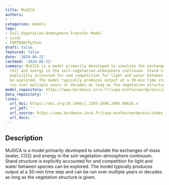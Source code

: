 ```yaml
---
title: MuSICA
authors:
- ''
categories: models
tags:
- Soil-Vegetation-Atmosphere Transfer Model
- Local
- FORTRAN/Python
draft: false
featured: false
date: '2024-06-22'
lastmod: '2024-06-22'
summary: MuSICA is a model primarily developed to simulate the exchanges of mass (water,
  CO2) and energy in the soil-vegetation-atmosphere continuum. Stand structure is
  explicitly accounted for and competition for light and water between species can
  be explored. The model typically produces output at a 30-min time step and can be
  run over multiple years or decades as long as the vegetation structure is given.
model_repository: https://www.bordeaux.inra.fr/ispa-ecofun/wordpress/index.php/musica-model/
data_repository: ''
links:
  url_doi: https://doi.org/10.1046/j.1365-2486.2003.00628.x
  url_pdf: ''
  url_source: https://www.bordeaux.inra.fr/ispa-ecofun/wordpress/index.php/musica-model/
  url_docs: ''
---
```


## Description

MuSICA is a model primarily developed to simulate the exchanges of mass (water, CO2) and energy in the soil-vegetation-atmosphere continuum. Stand structure is explicitly accounted for and competition for light and water between species can be explored. The model typically produces output at a 30-min time step and can be run over multiple years or decades as long as the vegetation structure is given.


